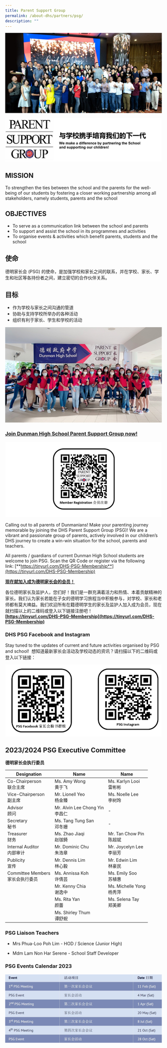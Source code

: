 ```yaml
---
title: Parent Support Group
permalink: /about-dhs/partners/psg/
description: ""
---
```

![](/images/Homepage/psg-web.jpeg)

![](/images/Homepage/PSG-header.jpg)

## **MISSION**

To strengthen the ties between the school and the parents for the well-being of our students by fostering a closer working partnership among all stakeholders, namely students, parents and the school

## **OBJECTIVES**

*   To serve as a communication link between the school and parents
*   To support and assist the school in its programmes and activities
*   To organise events &amp; activities which benefit parents, students and the school

## **使命**

德明家长会 (PSG) 的使命，是加强学校和家长之间的联系，并在学校、家长、学生和社区等各持份者之间，建立密切的合作伙伴关系。

## **目标**

*   作为学校与家长之间沟通的管道
*   协助与支持学校所举办的各种活动
*   组织有利于家长、学生和学校的活动

![](/images/Homepage/psgpsg.jpeg)

### **[Join Dunman High School Parent Support Group now!](https://tinyurl.com/DHS-PSG-Membership)**

![](/images/icon.png)

Calling out to all parents of Dunmanians! Make your parenting journey memorable by joining the DHS Parent Support Group (PSG)! We are a vibrant and passionate group of parents, actively involved in our children’s DHS journey to create a win-win situation for the school, parents and teachers.

All parents / guardians of current Dunman High School students are welcome to join PSG. Scan the QR Code or register via the following link:&nbsp;[**https://tinyurl.com/DHS-PSG-Membership**](https://tinyurl.com/DHS-PSG-Membership)

[**现在就加入成为德明家长会的会员！**](https://tinyurl.com/DHS-PSG-Membership)

各位德明家长及监护人，您们好！我们是一群充满着活力和热情、本着贡献精神的家长。我们认为家长若能在子女的德明学习旅程当中积极参与，对学校、家长和老师都有莫大禆益。我们欢迎所有在籍德明学生的家长及监护人加入成为会员，现在就扫描以上的二维码或登入以下链接注册吧！  
**[https://tinyurl.com/DHS-PSG-Membership](https://tinyurl.com/DHS-PSG-Membership)**

### **DHS PSG Facebook and Instagram**

Stay tuned to the updates of current and future activities organised by PSG and school!&nbsp; 想知道最新家长会活动及学校动态的资讯？请扫描以下的二维码或登入以下链接：

![](/images/Homepage/psg%20social%20media%20qr%20code.png)

## **2023/2024 PSG Executive Committee**
 **德明家长会执行委员**
 
| Designation | Name | Name | 
| -------- | -------- | -------- |
| Co-Chairperson <br>联合主席<br> | Ms. Amy Wong<br> 黄于飞<br>  | Ms. Karlyn Looi<br>雷彬彬<br>  |
| Vice-Chairperson<br>副主席<br>| Mr. Lionell Yeo<br>杨金臻<br> | Ms. Noelle Lee <br>李树玲<br>|
|Advisor<br>顾问<br>|Mr. Alvin Lee Chong Yin<br>李昌仁<br>| - |
|Secretary<br>秘书<br>| Ms. Tang Tung San<br>邓冬姗<br> | - | 
|Treasurer<br>财务<br>| Ms. Zhao Jiaqi<br>赵珈錡<br>| Mr. Tan Chow Pin<br>陈超斌<br>| 
| Internal Auditor<br>内部审计<br>| Mr. Dominic Chu<br>朱浩章<br>| Mr. Joycelyn Lee<br>李丽芳<br> | 
|Publicity<br>宣传<br>| Mr. Dennis Lim<br> 林心毅<br>| Mr. Edwin Lim<br>林豪民<br> | Ms. Leong Wai May<br>梁慧媚<br> |
|Committee Members<br>家长会执行委员<br> | Ms. Annissa Koh<br>许倩芸<br> | Ms. Emily Soo <br>苏植惠<br>| 
|| Mr. Kenny Chia<br>谢逸中<br>| Ms. Michelle Yong<br>杨秀萍<br>| 
| | Ms. Rita Yan<br> 颜蕾<br> |Ms. Selena Tay<br>郑美卿<br>|
||Ms. Shirley Thum<br>谭舒蜺<br>|
 
###  **PSG Liaison Teachers**
* Mrs Phua-Loo Poh Lim -
 HOD / Science (Junior High)

* Mdm Lam Non Har Serene - 
 School Staff Developer
 
###  **PSG Events Calendar 2023**
 ![](/images/Homepage/psg%20event%202023.png)